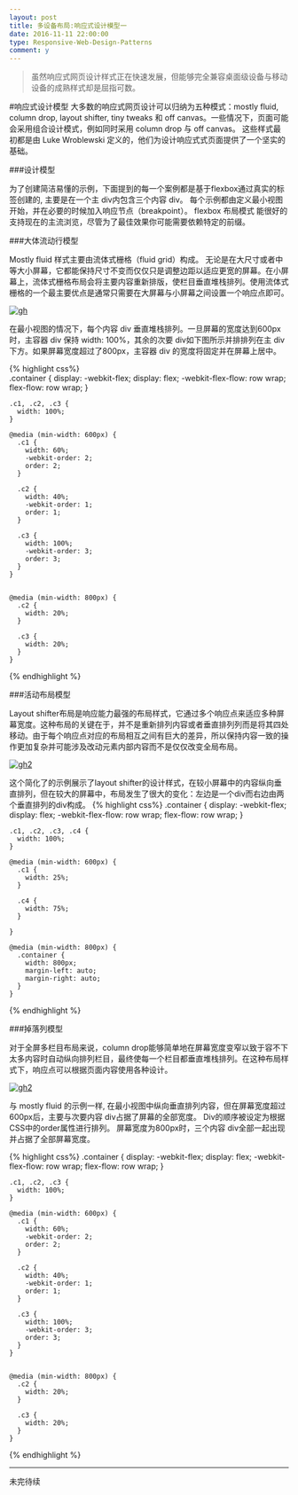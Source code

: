 ```yaml
---
layout: post
title: 多设备布局:响应式设计模型一
date: 2016-11-11 22:00:00
type: Responsive-Web-Design-Patterns
comment: y
---
```


>虽然响应式网页设计样式正在快速发展，但能够完全兼容桌面级设备与移动设备的成熟样式却是屈指可数。

#响应式设计模型
大多数的响应式网页设计可以归纳为五种模式：mostly fluid, column drop, layout shifter, tiny tweaks 和 off canvas。一些情况下，页面可能会采用组合设计模式，例如同时采用 column drop 与 off canvas。 这些样式最初都是由 Luke Wroblewski 定义的，他们为设计响应式式页面提供了一个坚实的基础。





###设计模型

为了创建简洁易懂的示例，下面提到的每一个案例都是基于flexbox通过真实的标签创建的, 主要是在一个主 div内包含三个内容 div。 每个示例都由定义最小视图开始，并在必要的时候加入响应节点（breakpoint）。 flexbox 布局模式 能很好的支持现在的主流浏览，尽管为了最佳效果你可能需要依赖特定的前缀。

###大体流动行模型

Mostly fluid 样式主要由流体式栅格（fluid grid）构成。 无论是在大尺寸或者中等大小屏幕，它都能保持尺寸不变而仅仅只是调整边距以适应更宽的屏幕。在小屏幕上，流体式栅格布局会将主要内容重新排版，使栏目垂直堆栈排列。使用流体式栅格的一个最主要优点是通常只需要在大屏幕与小屏幕之间设置一个响应点即可。

[![gh](http://wf.uisdc.com/cn/layouts/rwd-patterns/imgs/mostly-fluid.svg)](view-source:wf.uisdc.com/cn/resources/samples/layouts/rwd-patterns/mostly-fluid.html)

在最小视图的情况下，每个内容 div 垂直堆栈排列。一旦屏幕的宽度达到600px时，主容器 div 保持 width: 100%，其余的次要 div如下图所示并排排列在主 div下方。如果屏幕宽度超过了800px，主容器 div 的宽度将固定并在屏幕上居中。

{% highlight css%}    
    .container {
      display: -webkit-flex;
      display: flex;
      -webkit-flex-flow: row wrap;
      flex-flow: row wrap;
    }

    .c1, .c2, .c3 {
      width: 100%;
    }

    @media (min-width: 600px) {
      .c1 {
        width: 60%;
        -webkit-order: 2;
        order: 2;
      }

      .c2 {
        width: 40%;
        -webkit-order: 1;
        order: 1;
      }

      .c3 {
        width: 100%;
        -webkit-order: 3;
        order: 3;
      }
    }


    @media (min-width: 800px) {
      .c2 {
        width: 20%;
      }

      .c3 {
        width: 20%;
      }
    }
{% endhighlight %}

###活动布局模型

Layout shifter布局是响应能力最强的布局样式，它通过多个响应点来适应多种屏幕宽度。这种布局的关键在于，并不是重新排列内容或者垂直排列列而是将其四处移动。由于每个响应点对应的布局相互之间有巨大的差异，所以保持内容一致的操作更加复杂并可能涉及改动元素内部内容而不是仅仅改变全局布局。

[![gh2](http://wf.uisdc.com/cn/layouts/rwd-patterns/imgs/layout-shifter.svg)](view-source:wf.uisdc.com/cn/resources/samples/layouts/rwd-patterns/layout-shifter.html)

这个简化了的示例展示了layout shifter的设计样式，在较小屏幕中的内容纵向垂直排列，但在较大的屏幕中，布局发生了很大的变化：左边是一个div而右边由两个垂直排列的div构成。
{% highlight css%}
    .container {
      display: -webkit-flex;
      display: flex;
      -webkit-flex-flow: row wrap;
      flex-flow: row wrap;
    }

    .c1, .c2, .c3, .c4 {
      width: 100%;
    }

    @media (min-width: 600px) {
      .c1 {
        width: 25%;
      }

      .c4 {
        width: 75%;
      }

    }

    @media (min-width: 800px) {
      .container {
        width: 800px;
        margin-left: auto;
        margin-right: auto;
      }
    }
{% endhighlight %}

###掉落列模型

对于全屏多栏目布局来说，column drop能够简单地在屏幕宽度变窄以致于容不下太多内容时自动纵向排列栏目，最终使每一个栏目都垂直堆栈排列。在这种布局样式下，响应点可以根据页面内容使用各种设计。


[![gh2](http://wf.uisdc.com/cn/layouts/rwd-patterns/imgs/column-drop.svg)](view-source:wf.uisdc.com/cn/resources/samples/layouts/rwd-patterns/column-drop.html)

与 mostly fluid 的示例一样, 在最小视图中纵向垂直排列内容，但在屏幕宽度超过600px后，主要与次要内容 div占据了屏幕的全部宽度。 Div的顺序被设定为根据CSS中的order属性进行排列。 屏幕宽度为800px时，三个内容 div全部一起出现并占据了全部屏幕宽度。

{% highlight css%}
 .container {
      display: -webkit-flex;
      display: flex;
      -webkit-flex-flow: row wrap;
      flex-flow: row wrap;
    }

    .c1, .c2, .c3 {
      width: 100%;
    }

    @media (min-width: 600px) {
      .c1 {
        width: 60%;
        -webkit-order: 2;
        order: 2;
      }

      .c2 {
        width: 40%;
        -webkit-order: 1;
        order: 1;
      }

      .c3 {
        width: 100%;
        -webkit-order: 3;
        order: 3;
      }
    }


    @media (min-width: 800px) {
      .c2 {
        width: 20%;
      }

      .c3 {
        width: 20%;
      }
    }
{% endhighlight %}    
 
 ----
 未完待续
